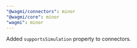 ```yaml
---
"@wagmi/connectors": minor
"@wagmi/core": minor
"wagmi": minor
---
```


Added `supportsSimulation` property to connectors.
